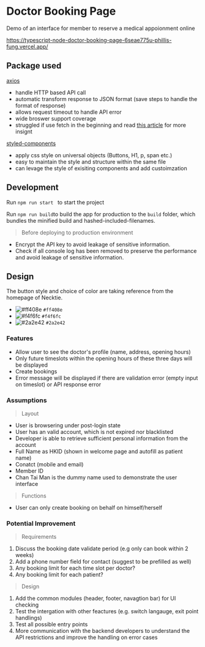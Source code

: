 # Doctor Booking Page
Demo of an interface for member to reserve a medical appoionment online

https://typescript-node-doctor-booking-page-6seae775u-phillis-fung.vercel.app/

## Package used

[axios](https://github.com/axios/axios)
 - handle HTTP based API call 
 - automatic transform response to JSON format (save steps to handle the format of response)
 - allows request timeout to handle API error
 - wide broswer support coverage
 - struggled if use fetch in the beginning and read [this article](https://www.geeksforgeeks.org/difference-between-fetch-and-axios-js-for-making-http-requests/) for more insignt

[styled-components](https://github.com/styled-components/styled-components)
 - apply css style on universal objects (Buttons, H1, p, span etc.)
 - easy to maintain the style and structure within the same file 
 - can levage the style of exisiting components and add custoimzation

## Development
Run `npm run start ` to start the project

Run ` npm run build `to build the app for production to the  `build`  folder, which bundles the minified build and hashed-included-filenames.

> Before deploying to production environment

- Encrypt the API key to avoid leakage of sensitive information.
- Check if all console log has been removed to preserve the performance and avoid leakage of sensitive information.

## Design 
The button style and choice of color are taking reference from the homepage of Necktie.

- ![#ff408e](https://placehold.co/50x15/ff408e/ff408e.png) `#ff408e`
- ![#f4f6fc](https://placehold.co/50x15/f4f6fc/f4f6fc.png) `#f4f6fc`
- ![#2a2e42](https://placehold.co/50x15/2a2e42/2a2e42.png) `#2a2e42`

### Features 

 - Allow user to see the doctor's profile (name, address, opening hours)
 - Only future timeslots within the opening hours of these three days will be displayed
 - Create bookings
 - Error message will be displayed if there are validation error (empty input on timeslot) or API response error

### Assumptions
> Layout
- User is browsering under post-login state
- User has an valid account, which is not expired nor blacklisted
- Developer is able to retrieve sufficient personal information from the account
 - Full Name as HKID (shown in welcome page and autofill as patient name)
 - Conatct (mobile and email)
- Member ID
- Chan Tai Man is the dummy name used to demonstrate the user interface

> Functions
- User can only create booking on behalf on himself/herself

### Potential Improvement 
> Requirements
1. Discuss the booking date validate period  (e.g only can book within 2 weeks)
2. Add a phone number field for contact (suggest to be prefilled as well)
3. Any booking limit for each time slot per doctor?
4. Any booking limit for each patient?

> Design
1. Add the common modules (header, footer, navagtion bar) for UI checking
2. Test the intergation with other feactures (e.g. switch langauge, exit point handlings)
3. Test all possible entry points
4. More communication with the backend developers to understand the API restrictions and improve the handling on error cases


